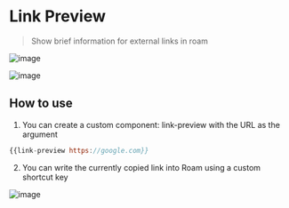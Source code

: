 # Link Preview

> Show brief information for external links in roam



![image](https://user-images.githubusercontent.com/23192045/219956966-43781827-285d-4b66-a493-cdfdd7ea2c01.png)

![image](https://user-images.githubusercontent.com/23192045/219956975-20999ad0-f2ff-4a60-8891-9ee766a7c348.png)




## How to use

1. You can create a custom component: link-preview with the URL as the argument

```js
{{link-preview https://google.com}}
```

2. You can write the currently copied link into Roam using a custom shortcut key


![image](https://user-images.githubusercontent.com/23192045/219956992-d574628e-959d-4247-be9b-b3a3d6c81e16.png)

